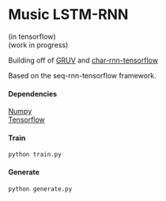 # Music LSTM-RNN
(in tensorflow)  
(work in progress)

Building off of [GRUV](https://github.com/MattVitelli/GRUV) and [char-rnn-tensorflow](https://github.com/sherjilozair/char-rnn-tensorflow)

Based on the seq-rnn-tensorflow framework.

#### Dependencies

[Numpy](http://www.scipy.org/scipylib/download.html)  
[Tensorflow](https://www.tensorflow.org/versions/r0.7/get_started/os_setup.html)

#### Train

	python train.py
	
#### Generate

	python generate.py

